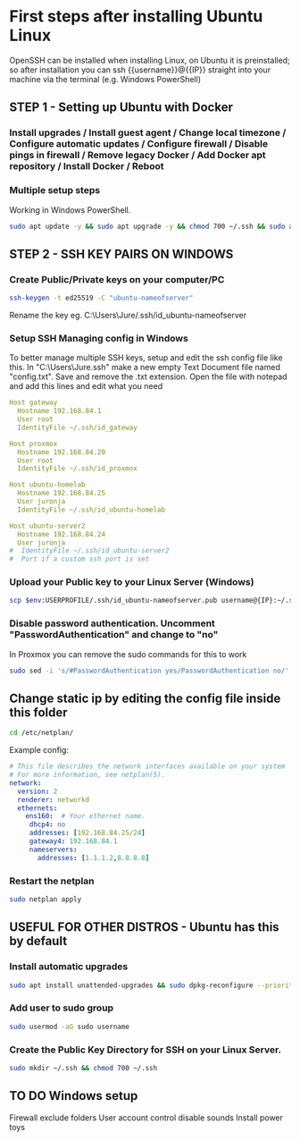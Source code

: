 # First steps after installing Ubuntu Linux

OpenSSH can be installed when installing Linux, on Ubuntu it is preinstalled; so after installation you can ssh {{username}}@{{IP}} straight into your machine via the terminal (e.g. Windows PowerShell)

## STEP 1 - Setting up Ubuntu with Docker
### Install upgrades / Install guest agent / Change local timezone / Configure automatic updates / Configure firewall / Disable pings in firewall / Remove legacy Docker / Add Docker apt repository / Install Docker / Reboot

### Multiple setup steps
Working in Windows PowerShell.

```bash
sudo apt update -y && sudo apt upgrade -y && chmod 700 ~/.ssh && sudo apt install qemu-guest-agent -y && sudo timedatectl set-timezone Europe/Ljubljana && sudo sed -i 's/\/\/Unattended-Upgrade::Automatic-Reboot-Time/Unattended-Upgrade::Automatic-Reboot-Time/' /etc/apt/apt.conf.d/50unattended-upgrades && sudo ufw default allow outgoing && sudo ufw default deny incoming && sudo ufw allow 22,81/tcp && sudo ufw enable && sudo sed -i 's/-A ufw-before-input -p icmp --icmp-type echo-request -j ACCEPT/-A ufw-before-input -p icmp --icmp-type echo-request -j DROP/' /etc/ufw/before.rules && for pkg in docker.io docker-doc docker-compose dcker-compose-v2 podman-docker containerd runc; do sudo apt-get remove $pkg; done && sudo apt-get update && sudo apt-get install ca-certificates curl gnupg && sudo install -m 0755 -d /etc/apt/keyrings && curl -fsSL https://download.docker.com/linux/ubuntu/gpg | sudo gpg --dearmor -o /etc/apt/keyrings/docker.gpg && sudo chmod a+r /etc/apt/keyrings/docker.gpg && echo "deb [arch="$(dpkg --print-architecture)" signed-by=/etc/apt/keyrings/docker.gpg] https://download.docker.com/linux/ubuntu "$(. /etc/os-release && echo "$VERSION_CODENAME")" stable" | sudo tee /etc/apt/sources.list.d/docker.list > /dev/null && sudo apt-get update && sudo apt-get install docker-ce docker-ce-cli containerd.io docker-buildx-plugin docker-compose-plugin -y && sudo docker run hello-world && sudo docker rmi hello-world && sudo reboot

```

## STEP 2 - SSH KEY PAIRS ON WINDOWS
### Create Public/Private keys on your computer/PC 
```bash
ssh-keygen -t ed25519 -C "ubuntu-nameofserver"

```
Rename the key eg. C:\Users\Jure/.ssh/id_ubuntu-nameofserver

### Setup SSH Managing config in Windows
To better manage multiple SSH keys, setup and edit the ssh config file like this.
In "C:\Users\Jure\.ssh\" make a new empty Text Document file named "config.txt". Save and remove the .txt extension.
Open the file with notepad and add this lines and edit what you need
```yaml
Host gateway
  Hostname 192.168.84.1
  User root
  IdentityFile ~/.ssh/id_gateway

Host proxmox
  Hostname 192.168.84.20
  User root
  IdentityFile ~/.ssh/id_proxmox

Host ubuntu-homelab
  Hostname 192.168.84.25
  User juronja
  IdentityFile ~/.ssh/id_ubuntu-homelab

Host ubuntu-server2
  Hostname 192.168.84.24
  User juronja
#  IdentityFile ~/.ssh/id_ubuntu-server2
#  Port if a custom ssh port is set

```

### Upload your Public key to your Linux Server (Windows)
```bash
scp $env:USERPROFILE/.ssh/id_ubuntu-nameofserver.pub username@{IP}:~/.ssh/authorized_keys

```
### Disable password authentication. Uncomment "PasswordAuthentication" and change to "no"
In Proxmox you can remove the sudo commands for this to work

```bash
sudo sed -i 's/#PasswordAuthentication yes/PasswordAuthentication no/' /etc/ssh/sshd_config && sudo sed -i 's/#AddressFamily any/AddressFamily inet/' /etc/ssh/sshd_config && sudo systemctl restart ssh

```
## Change static ip by editing the config file inside this folder 

```bash
cd /etc/netplan/

```
Example config:

```yml
# This file describes the network interfaces available on your system
# For more information, see netplan(5).
network:
  version: 2
  renderer: networkd
  ethernets:
    ens160:  # Your ethernet name.
     dhcp4: no
     addresses: [192.168.84.25/24]
     gateway4: 192.168.84.1
     nameservers:
       addresses: [1.1.1.2,8.8.8.8]

```


### Restart the netplan

```bash
sudo netplan apply

```

## USEFUL FOR OTHER DISTROS - Ubuntu has this by default

### Install automatic upgrades
```bash
sudo apt install unattended-upgrades && sudo dpkg-reconfigure --priority=low unattended-upgrades
```

### Add user to sudo group
```bash
sudo usermod -aG sudo username
```

### Create the Public Key Directory for SSH on your Linux Server.
```bash
sudo mkdir ~/.ssh && chmod 700 ~/.ssh
```

## TO DO Windows setup ##
Firewall exclude folders
User account control
disable sounds
Install power toys